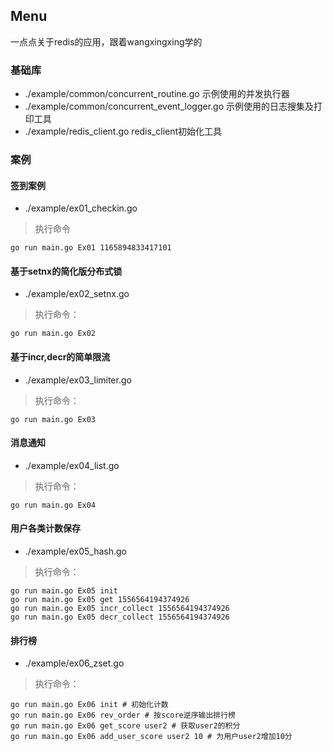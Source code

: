 

## Menu

一点点关于redis的应用，跟着wangxingxing学的

### 基础库
* ./example/common/concurrent_routine.go 示例使用的并发执行器
* ./example/common/concurrent_event_logger.go 示例使用的日志搜集及打印工具
* ./example/redis_client.go redis_client初始化工具

### 案例
#### 签到案例
* ./example/ex01_checkin.go 
> 执行命令
```shell
go run main.go Ex01 1165894833417101
```

#### 基于setnx的简化版分布式锁
* ./example/ex02_setnx.go 
> 执行命令：
```shell
go run main.go Ex02
```

#### 基于incr,decr的简单限流
* ./example/ex03_limiter.go
> 执行命令：
```shell
go run main.go Ex03
```

#### 消息通知
* ./example/ex04_list.go
> 执行命令：
```shell
go run main.go Ex04
```

#### 用户各类计数保存
* ./example/ex05_hash.go
> 执行命令：
```shell
go run main.go Ex05 init
go run main.go Ex05 get 1556564194374926
go run main.go Ex05 incr_collect 1556564194374926
go run main.go Ex05 decr_collect 1556564194374926
```

#### 排行榜
* ./example/ex06_zset.go
> 执行命令：
```shell
go run main.go Ex06 init # 初始化计数
go run main.go Ex06 rev_order # 按score逆序输出排行榜
go run main.go Ex06 get_score user2 # 获取user2的积分
go run main.go Ex06 add_user_score user2 10 # 为用户user2增加10分
```

